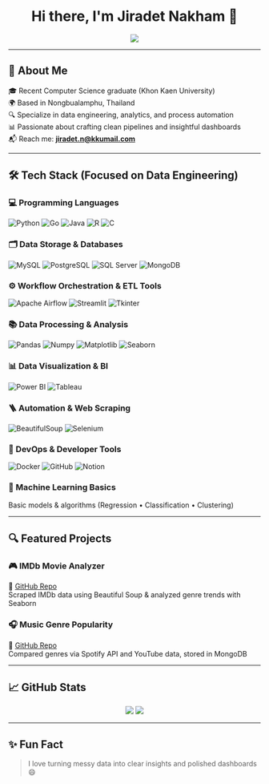 <h1 align="center">Hi there, I'm Jiradet Nakham 👋</h1>

<p align="center">
  <img src="https://readme-typing-svg.herokuapp.com?font=Fira+Code&size=20&pause=1000&color=1B9FFF&center=true&repeat=false&width=700&lines=Data+Engineer+%7C+Data+Analyst+%7C+ETL+Developer" />
</p>

---

## 💫 About Me
🎓 Recent Computer Science graduate (Khon Kaen University)  
🌍 Based in Nongbualamphu, Thailand  
🔍 Specialize in data engineering, analytics, and process automation  
📊 Passionate about crafting clean pipelines and insightful dashboards  
📬 Reach me: **jiradet.n@kkumail.com**

---

## 🛠 Tech Stack (Focused on Data Engineering)

### 💻 Programming Languages
![Python](https://img.shields.io/badge/Python-3776AB?style=flat&logo=python&logoColor=white)
![Go](https://img.shields.io/badge/Go-00ADD8?style=flat&logo=go&logoColor=white)
![Java](https://img.shields.io/badge/Java-007396?style=flat&logo=java&logoColor=white)
![R](https://img.shields.io/badge/R-276DC3?style=flat&logo=r&logoColor=white)
![C](https://img.shields.io/badge/C-00599C?style=flat&logo=c&logoColor=white)


### 🗂️ Data Storage & Databases
![MySQL](https://img.shields.io/badge/MySQL-4479A1?style=flat&logo=mysql&logoColor=white)
![PostgreSQL](https://img.shields.io/badge/PostgreSQL-4169E1?style=flat&logo=postgresql&logoColor=white)
![SQL Server](https://img.shields.io/badge/SQL%20Server-CC2927?style=flat&logo=microsoft-sql-server&logoColor=white)
![MongoDB](https://img.shields.io/badge/MongoDB-47A248?style=flat&logo=mongodb&logoColor=white)


### ⚙️ Workflow Orchestration & ETL Tools
![Apache Airflow](https://img.shields.io/badge/Airflow-017CEE?style=flat&logo=apache-airflow&logoColor=white)
![Streamlit](https://img.shields.io/badge/Streamlit-FF4B4B?style=flat&logo=streamlit&logoColor=white)
![Tkinter](https://img.shields.io/badge/Tkinter-FFD43B?style=flat)


### 📚 Data Processing & Analysis
![Pandas](https://img.shields.io/badge/Pandas-150458?style=flat&logo=pandas&logoColor=white)
![Numpy](https://img.shields.io/badge/NumPy-013243?style=flat&logo=numpy&logoColor=white)
![Matplotlib](https://img.shields.io/badge/Matplotlib-11557C?style=flat)
![Seaborn](https://img.shields.io/badge/Seaborn-0C4B5F?style=flat)


### 📊 Data Visualization & BI
![Power BI](https://img.shields.io/badge/Power%20BI-F2C811?style=flat&logo=power-bi&logoColor=black)
![Tableau](https://img.shields.io/badge/Tableau-E97627?style=flat&logo=tableau&logoColor=white)


### 🪜 Automation & Web Scraping
![BeautifulSoup](https://img.shields.io/badge/BeautifulSoup-8E8E8E?style=flat)
![Selenium](https://img.shields.io/badge/Selenium-43B02A?style=flat&logo=selenium&logoColor=white)


### 🚀 DevOps & Developer Tools
![Docker](https://img.shields.io/badge/Docker-2496ED?style=flat&logo=docker&logoColor=white)
![GitHub](https://img.shields.io/badge/GitHub-181717?style=flat&logo=github&logoColor=white)
![Notion](https://img.shields.io/badge/Notion-000000?style=flat&logo=notion&logoColor=white)


### 🧠 Machine Learning Basics
Basic models & algorithms (Regression • Classification • Clustering)

---

## 🔍 Featured Projects

### 🎮 IMDb Movie Analyzer
🔗 [GitHub Repo](#)  
Scraped IMDb data using Beautiful Soup & analyzed genre trends with Seaborn

### 🎧 Music Genre Popularity
🔗 [GitHub Repo](#)  
Compared genres via Spotify API and YouTube data, stored in MongoDB

---

## 📈 GitHub Stats

<p align="center">
  <img src="https://github-readme-stats.vercel.app/api?username=JiradetNakham&show_icons=true&theme=tokyonight" />
  <img src="https://github-readme-streak-stats.herokuapp.com?user=JiradetNakham&theme=tokyonight" />
</p>

---

## ✨ Fun Fact
> I love turning messy data into clear insights and polished dashboards 😄

